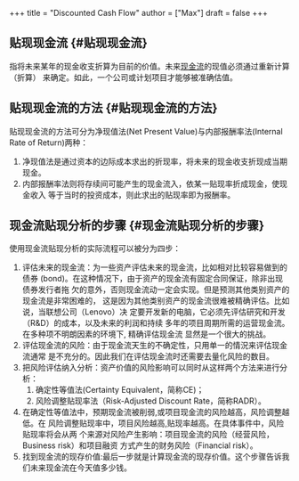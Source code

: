 +++
title = "Discounted Cash Flow"
author = ["Max"]
draft = false
+++

## 贴现现金流 {#贴现现金流}

指将未来某年的现金收支折算为目前的价值。未来[现金流](20210731104818-cash_flow.md)的现值必须通过重新计算（折算）
来确定。如此，一个公司或计划项目才能够被准确估值。


## 贴现现金流的方法 {#贴现现金流的方法}

贴现现金流的方法可分为净现值法(Net Present Value)与内部报酬率法(Internal Rate of Return)两种：

1.  净现值法是通过资本的边际成本求出的折现率，将未来的现金收支折现成当期现金。
2.  内部报酬率法则将存续间可能产生的现金流入，依某一贴现率折成现金，使现金收入
    等于当时的投资成本，则此求出的贴现率即为报酬率。


## 现金流贴现分析的步骤 {#现金流贴现分析的步骤}

使用现金流贴现分析的实际流程可以被分为四步：

1.  评估未来的现金流：为一些资产评估未来的现金流，比如相对比较容易做到的债券
    (bond)。在这种情况下，由于资产的现金流有固定合同保证，除非出现债券发行者拖
    欠的意外，否则现金流动一定会实现。但是预测其他类别资产的现金流是非常困难的，
    这是因为其他类别资产的现金流很难被精确评估。比如说，当联想公司（Lenovo）决
    定要开发新的电脑，它必须先评估研究和开发（R&D）的成本，以及未来的利润和持续
    多年的项目周期所需的运营现金流。在多种项不明朗因素的环境下, 精确评估现金流
    显然是一个很大的挑战。
2.  评估现金流的风险：由于现金流天生的不确定性，只用单一的情況来评估现金流通常
    是不充分的。因此我们在评估现金流时还需要去量化风险的数目。
3.  把风险评估纳入分析：资产价值的风险影响可以同时从这样两个方法来进行分析：
    1.  确定性等值法(Certainty Equivalent，简称CE)；
    2.  风险调整贴现率法（Risk-Adjusted Discount Rate，简称RADR）。
4.  在确定性等值法中，预期现金流被削弱,或项目现金流的风险越高，风险调整越低。在
    风险调整贴现率中，项目风险越高,贴现率越高。在具体事件中，风险贴现率将会从两
    个来源对风险产生影响：项目现金流的风险（经营风险，Business risk）和项目融资
    方式产生的财务风险（Financial risk）。
5.  找到现金流的现存价值:最后一步就是计算现金流的现存价值。这个步骤告诉我们未来现金流在今天值多少钱。
